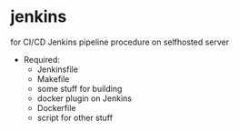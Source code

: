 # jenkins

for CI/CD Jenkins pipeline procedure on selfhosted server

* Required:
  - Jenkinsfile
  - Makefile
  - some stuff for building
  - docker plugin on Jenkins
  - Dockerfile
  - script for other stuff
